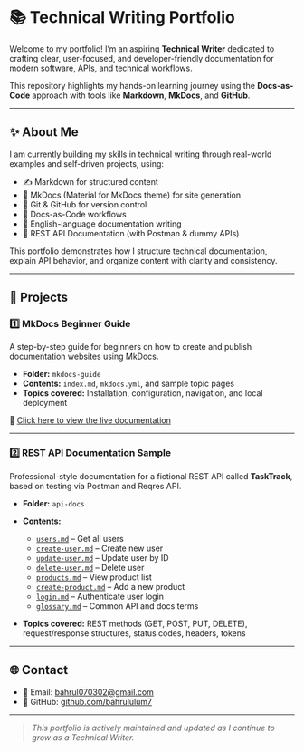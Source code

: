 # 📚 Technical Writing Portfolio

Welcome to my portfolio! I’m an aspiring **Technical Writer** dedicated to crafting clear, user-focused, and developer-friendly documentation for modern software, APIs, and technical workflows.

This repository highlights my hands-on learning journey using the **Docs-as-Code** approach with tools like **Markdown**, **MkDocs**, and **GitHub**.

---

## ✨ About Me

I am currently building my skills in technical writing through real-world examples and self-driven projects, using:

- ✍️ Markdown for structured content  
- 🔧 MkDocs (Material for MkDocs theme) for site generation  
- 🌿 Git & GitHub for version control  
- 🧱 Docs-as-Code workflows  
- 📘 English-language documentation writing  
- 📡 REST API Documentation (with Postman & dummy APIs)  

This portfolio demonstrates how I structure technical documentation, explain API behavior, and organize content with clarity and consistency.

---

## 📁 Projects

### 1️⃣ MkDocs Beginner Guide

A step-by-step guide for beginners on how to create and publish documentation websites using MkDocs.

- **Folder:** `mkdocs-guide`  
- **Contents:** `index.md`, `mkdocs.yml`, and sample topic pages  
- **Topics covered:** Installation, configuration, navigation, and local deployment  

🔗 [Click here to view the live documentation](https://bahrululum7.github.io/technical-writing-portfolio/)

---

### 2️⃣ REST API Documentation Sample

Professional-style documentation for a fictional REST API called **TaskTrack**, based on testing via Postman and Reqres API.

- **Folder:** `api-docs`  
- **Contents:**
  - [`users.md`](./api-docs/users.md) – Get all users  
  - [`create-user.md`](./api-docs/create-user.md) – Create new user  
  - [`update-user.md`](./api-docs/update-user.md) – Update user by ID  
  - [`delete-user.md`](./api-docs/delete-user.md) – Delete user  
  - [`products.md`](./api-docs/products.md) – View product list  
  - [`create-product.md`](./api-docs/create-product.md) – Add a new product  
  - [`login.md`](./api-docs/login.md) – Authenticate user login  
  - [`glossary.md`](./api-docs/glossary.md) – Common API and docs terms  

- **Topics covered:** REST methods (GET, POST, PUT, DELETE), request/response structures, status codes, headers, tokens

---

## 🌐 Contact

- 📧 Email: [bahrul070302@gmail.com](mailto:bahrul070302@gmail.com)  
- 🐙 GitHub: [github.com/bahrululum7](https://github.com/bahrululum7)

---

> _This portfolio is actively maintained and updated as I continue to grow as a Technical Writer._
